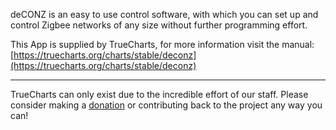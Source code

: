 deCONZ is an easy to use control software, with which you can set up and control Zigbee networks of any size without further programming effort.

This App is supplied by TrueCharts, for more information visit the manual: [https://truecharts.org/charts/stable/deconz](https://truecharts.org/charts/stable/deconz)

---

TrueCharts can only exist due to the incredible effort of our staff.
Please consider making a [donation](https://truecharts.org/about/sponsor) or contributing back to the project any way you can!
